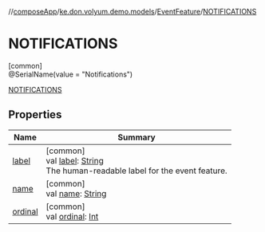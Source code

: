 //[composeApp](../../../../index.md)/[ke.don.volyum.demo.models](../../index.md)/[EventFeature](../index.md)/[NOTIFICATIONS](index.md)

# NOTIFICATIONS

[common]\
@SerialName(value = &quot;Notifications&quot;)

[NOTIFICATIONS](index.md)

## Properties

| Name | Summary |
|---|---|
| [label](../label.md) | [common]<br>val [label](../label.md): [String](https://kotlinlang.org/api/core/kotlin-stdlib/kotlin/-string/index.html)<br>The human-readable label for the event feature. |
| [name](../../-window-size-class/-expanded/index.md#-372974862%2FProperties%2F-1518758877) | [common]<br>val [name](../../-window-size-class/-expanded/index.md#-372974862%2FProperties%2F-1518758877): [String](https://kotlinlang.org/api/core/kotlin-stdlib/kotlin/-string/index.html) |
| [ordinal](../../-window-size-class/-expanded/index.md#-739389684%2FProperties%2F-1518758877) | [common]<br>val [ordinal](../../-window-size-class/-expanded/index.md#-739389684%2FProperties%2F-1518758877): [Int](https://kotlinlang.org/api/core/kotlin-stdlib/kotlin/-int/index.html) |